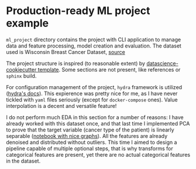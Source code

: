 # __Production-ready ML project example__

`ml_project` directory contains the project with CLI application to manage data and feature processing, model creation and evaluation. The dataset used is Wisconsin Breast Cancer Dataset, [source](https://archive.ics.uci.edu/ml/datasets/Breast+Cancer+Wisconsin+(Diagnostic))

The project structure is inspired (to reasonable extent) by [datascience-cookiecutter template](https://drivendata.github.io/cookiecutter-data-science/). Some sections are not present, like references or `sphinx` build.

For configuration management of the project, `hydra` framework is utilized ([hydra's docs](https://hydra.cc/)). This expierence was pretty nice for me, as I have never tickled with `yaml` files seriously (except for `docker-compose` ones). Value interpolation is a decent and versatile feature!

I do not perform much EDA in this section for a number of reasons: I have already worked with this dataset once, and that last time I implemented PCA to prove
that the target variable (cancer type of the patient) is linearly separable ([notebook with nice graphs](https://colab.research.google.com/github/sudotouchwoman/math-misc/blob/main/notebooks/PCA-and-graph-clustering.ipynb)). All the features are already denoised and distributed without outliers. This time I aimed to design a pipeline capable of multiple optional steps, that is why transforms for categorical features are present, yet there are no actual categorical features in the dataset.